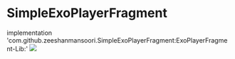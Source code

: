 # SimpleExoPlayerFragment


implementation 'com.github.zeeshanmansoori.SimpleExoPlayerFragment:ExoPlayerFragment-Lib:' [![](https://jitpack.io/v/zeeshanmansoori/SimpleExoPlayerFragment.svg)](https://jitpack.io/#zeeshanmansoori/SimpleExoPlayerFragment)
